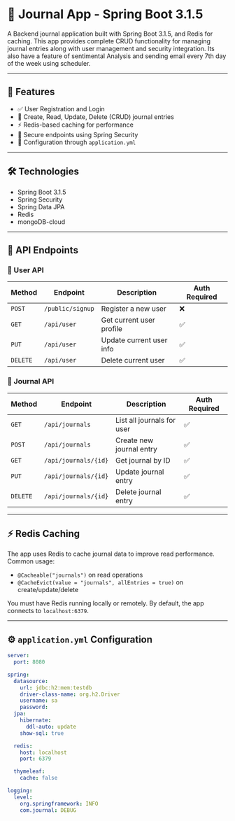 # 📝 Journal App - Spring Boot 3.1.5

A Backend journal application built with Spring Boot 3.1.5, and Redis for caching. 
This app provides complete CRUD functionality for managing journal entries along with user management and security integration.
Its also have a feature of sentimental Analysis and sending email every 7th day of the week using scheduler.

---

## 🚀 Features

- ✅ User Registration and Login
- 📒 Create, Read, Update, Delete (CRUD) journal entries
- ⚡ Redis-based caching for performance
- 🔐 Secure endpoints using Spring Security
- 🌱 Configuration through `application.yml`

---

## 🛠️ Technologies

- Spring Boot 3.1.5
- Spring Security
- Spring Data JPA
- Redis
- mongoDB-cloud

---

## 🔄 API Endpoints

### 🧑 User API

| Method | Endpoint         | Description                | Auth Required |
|--------|------------------|----------------------------|----------------|
| `POST` | `/public/signup`  | Register a new user        | ❌             |
| `GET`  | `/api/user`      | Get current user profile   | ✅             |
| `PUT`  | `/api/user`      | Update current user info   | ✅             |
| `DELETE`| `/api/user`     | Delete current user        | ✅             |

### 📓 Journal API

| Method | Endpoint              | Description                  | Auth Required |
|--------|-----------------------|------------------------------|----------------|
| `GET`  | `/api/journals`       | List all journals for user   | ✅             |
| `POST` | `/api/journals`       | Create new journal entry     | ✅             |
| `GET`  | `/api/journals/{id}`  | Get journal by ID            | ✅             |
| `PUT`  | `/api/journals/{id}`  | Update journal entry         | ✅             |
| `DELETE`| `/api/journals/{id}` | Delete journal entry         | ✅             |

---

## ⚡ Redis Caching

The app uses Redis to cache journal data to improve read performance. Common usage:

- `@Cacheable("journals")` on read operations
- `@CacheEvict(value = "journals", allEntries = true)` on create/update/delete

You must have Redis running locally or remotely. By default, the app connects to `localhost:6379`.

---

## ⚙️ `application.yml` Configuration

```yaml
server:
  port: 8080

spring:
  datasource:
    url: jdbc:h2:mem:testdb
    driver-class-name: org.h2.Driver
    username: sa
    password:
  jpa:
    hibernate:
      ddl-auto: update
    show-sql: true

  redis:
    host: localhost
    port: 6379

  thymeleaf:
    cache: false

logging:
  level:
    org.springframework: INFO
    com.journal: DEBUG

